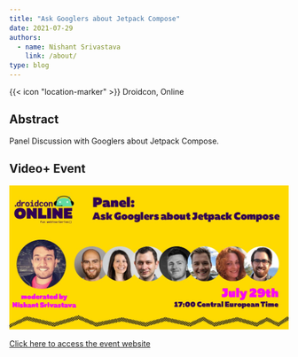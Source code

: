 ```yaml
---
title: "Ask Googlers about Jetpack Compose"
date: 2021-07-29
authors:
  - name: Nishant Srivastava
    link: /about/
type: blog
---
```


{{< icon "location-marker" >}} Droidcon, Online

<!--more-->

## Abstract

Panel Discussion with Googlers about Jetpack Compose.

## Video+ Event

<a href="https://www.droidcon.com/2021/07/29/panel-discussion-ask-googlers-about-jetpack-compose/" target="_blank">
    <img src="image.jpeg" />
    <p>Click here to access the event website</p>
</a>
